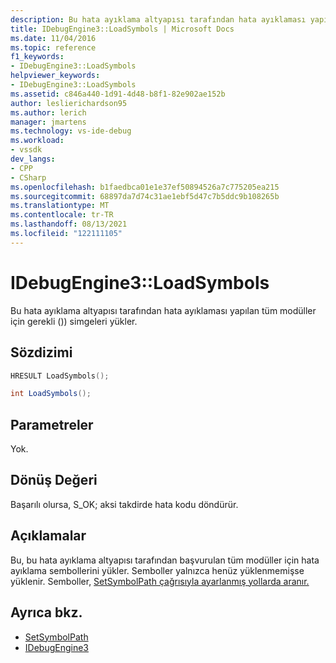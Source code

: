 ```yaml
---
description: Bu hata ayıklama altyapısı tarafından hata ayıklaması yapılan tüm modüller için gerekli ()) simgeleri yükler.
title: IDebugEngine3::LoadSymbols | Microsoft Docs
ms.date: 11/04/2016
ms.topic: reference
f1_keywords:
- IDebugEngine3::LoadSymbols
helpviewer_keywords:
- IDebugEngine3::LoadSymbols
ms.assetid: c846a440-1d91-4d48-b8f1-82e902ae152b
author: leslierichardson95
ms.author: lerich
manager: jmartens
ms.technology: vs-ide-debug
ms.workload:
- vssdk
dev_langs:
- CPP
- CSharp
ms.openlocfilehash: b1faedbca01e1e37ef50894526a7c775205ea215
ms.sourcegitcommit: 68897da7d74c31ae1ebf5d47c7b5ddc9b108265b
ms.translationtype: MT
ms.contentlocale: tr-TR
ms.lasthandoff: 08/13/2021
ms.locfileid: "122111105"
---
```

# <a name="idebugengine3loadsymbols"></a>IDebugEngine3::LoadSymbols
Bu hata ayıklama altyapısı tarafından hata ayıklaması yapılan tüm modüller için gerekli ()) simgeleri yükler.

## <a name="syntax"></a>Sözdizimi

```cpp
HRESULT LoadSymbols();
```

```csharp
int LoadSymbols();
```

## <a name="parameters"></a>Parametreler
 Yok.

## <a name="return-value"></a>Dönüş Değeri
 Başarılı olursa, S_OK; aksi takdirde hata kodu döndürür.

## <a name="remarks"></a>Açıklamalar
 Bu, bu hata ayıklama altyapısı tarafından başvurulan tüm modüller için hata ayıklama sembollerini yükler. Semboller yalnızca henüz yüklenmemişse yüklenir. Semboller, [SetSymbolPath çağrısıyla ayarlanmış yollarda aranır.](../../../extensibility/debugger/reference/idebugengine3-setsymbolpath.md)

## <a name="see-also"></a>Ayrıca bkz.
- [SetSymbolPath](../../../extensibility/debugger/reference/idebugengine3-setsymbolpath.md)
- [IDebugEngine3](../../../extensibility/debugger/reference/idebugengine3.md)
